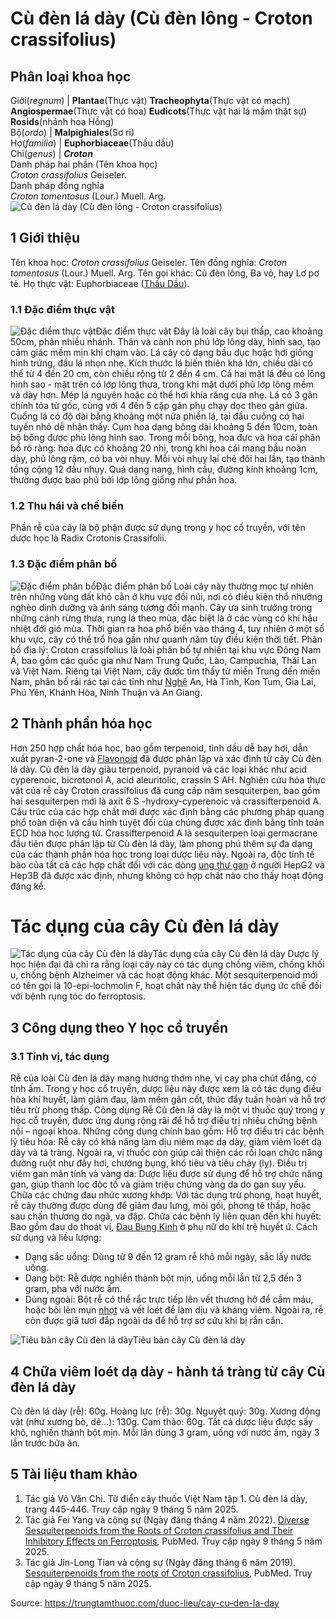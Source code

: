 # Cù đèn lá dày (Cù đèn lông - Croton crassifolius)

Phân loại khoa học  
---  
Giới(_regnum_) |  **Plantae**(Thực vật) **Tracheophyta**(Thực vật có mạch) **Angiospermae**(Thực vật có hoa) **Eudicots**(Thực vật hai lá mầm thật sự) **Rosids**(nhánh hoa Hồng)  
Bộ(_ordo_) | **Malpighiales**(Sơ ri)  
Họ(_familia_) | **Euphorbiaceae**(Thầu dầu)  
Chi(_genus_) | **_Croton_**  
Danh pháp hai phần (Tên khoa học)  
_Croton crassifolius_ Geiseler.  
Danh pháp đồng nghĩa  
_Croton tomentosus_ (Lour.) Muell. Arg.  
![Cù đèn lá dày \(Cù đèn lông - Croton crassifolius\)](https://trungtamthuoc.com/images/others/cu-den-la-day-7778.jpg)
##  1 Giới thiệu
Tên khoa học: _Croton crassifolius_ Geiseler.
Tên đồng nghĩa: _Croton tomentosus_ (Lour.) Muell. Arg.
Tên gọi khác: Cù đèn lông, Ba vỏ, hay Lơ pơ tẻ.
Họ thực vật: Euphorbiaceae ([Thầu Dầu](https://trungtamthuoc.com/duoc-lieu/thau-dau "Thầu Dầu")).
### 1.1 Đặc điểm thực vật
![Đặc điểm thực vật](https://trungtamthuoc.com/images/item/cu-den-la-day-0.jpg)Đặc điểm thực vật
Đây là loài cây bụi thấp, cao khoảng 50cm, phân nhiều nhánh. Thân và cành non phủ lớp lông dày, hình sao, tạo cảm giác mềm mịn khi chạm vào.
Lá cây có dạng bầu dục hoặc hơi giống hình trứng, đầu lá nhọn nhẹ. Kích thước lá biến thiên khá lớn, chiều dài có thể từ 4 đến 20 cm, còn chiều rộng từ 2 đến 4 cm. Cả hai mặt lá đều có lông hình sao - mặt trên có lớp lông thưa, trong khi mặt dưới phủ lớp lông mềm và dày hơn. Mép lá nguyên hoặc có thể hơi khía răng cưa nhẹ. Lá có 3 gân chính tỏa từ gốc, cùng với 4 đến 5 cặp gân phụ chạy dọc theo gân giữa. Cuống lá có độ dài bằng khoảng một nửa phiến lá, tại đầu cuống có hai tuyến nhỏ dễ nhận thấy.
Cụm hoa dạng bông dài khoảng 5 đến 10cm, toàn bộ bông được phủ lông hình sao. Trong mỗi bông, hoa đực và hoa cái phân bố rõ ràng: hoa đực có khoảng 20 nhị, trong khi hoa cái mang bầu noãn dày, phủ lông rậm, có ba vòi nhụy. Mỗi vòi nhụy lại chẻ đôi hai lần, tạo thành tổng cộng 12 đầu nhụy.
Quả dạng nang, hình cầu, đường kính khoảng 1cm, thường được bao phủ bởi lớp lông giống như phần hoa.
### 1.2 Thu hái và chế biến
Phần rễ của cây là bộ phận được sử dụng trong y học cổ truyền, với tên dược học là Radix Crotonis Crassifolii.
### 1.3 Đặc điểm phân bố
![Đặc điểm phân bố](https://trungtamthuoc.com/images/item/cu-den-la-day-1.jpg)Đặc điểm phân bố
Loài cây này thường mọc tự nhiên trên những vùng đất khô cằn ở khu vực đồi núi, nơi có điều kiện thổ nhưỡng nghèo dinh dưỡng và ánh sáng tương đối mạnh. Cây ưa sinh trưởng trong những cánh rừng thưa, rụng lá theo mùa, đặc biệt là ở các vùng có khí hậu nhiệt đới gió mùa. Thời gian ra hoa phổ biến vào tháng 4, tuy nhiên ở một số khu vực, cây có thể trổ hoa gần như quanh năm tùy điều kiện thời tiết.
Phân bố địa lý: Croton crassifolius là loài phân bố tự nhiên tại khu vực Đông Nam Á, bao gồm các quốc gia như Nam Trung Quốc, Lào, Campuchia, Thái Lan và Việt Nam. Riêng tại Việt Nam, cây được tìm thấy từ miền Trung đến miền Nam, phân bố rải rác tại các tỉnh như [Nghệ](https://trungtamthuoc.com/duoc-lieu/nghe-21 "Nghệ") An, Hà Tĩnh, Kon Tum, Gia Lai, Phú Yên, Khánh Hòa, Ninh Thuận và An Giang.
##  2 Thành phần hóa học
Hơn 250 hợp chất hóa học, bao gồm terpenoid, tinh dầu dễ bay hơi, dẫn xuất pyran-2-one và [Flavonoid](https://trungtamthuoc.com/hoat-chat/flavonoid "Flavonoid") đã được phân lập và xác định từ cây Cù đèn lá dày.
Cù đèn lá dày giàu terpenoid, pyranoid và các loại khác như acid cyperenoic, bicrotonol A, acid aleuritolic, crassin S AH.
Nghiên cứu hóa thực vật của rễ cây Croton crassifolius đã cung cấp năm sesquiterpen, bao gồm hai sesquiterpen mới là axit 6 S -hydroxy-cyperenoic và crassifterpenoid A. Cấu trúc của các hợp chất mới được xác định bằng các phương pháp quang phổ toàn diện và cấu hình tuyệt đối của chúng được xác định bằng tính toán ECD hóa học lượng tử. Crassifterpenoid A là sesquiterpen loại germacrane đầu tiên được phân lập từ Cù đèn lá dày, làm phong phú thêm sự đa dạng của các thành phần hóa học trong loại dược liệu này. Ngoài ra, độc tính tế bào của tất cả các hợp chất đối với các dòng [ung thư gan](https://trungtamthuoc.com/bai-viet/ung-thu-gan "ung thư gan") ở người HepG2 và Hep3B đã được xác định, nhưng không có hợp chất nào cho thấy hoạt động đáng kể.
# Tác dụng của cây Cù đèn lá dày
![Tác dụng của cây Cù đèn lá dày](https://trungtamthuoc.com/images/item/cu-den-la-day-2.jpg)Tác dụng của cây Cù đèn lá dày
Dược lý học hiện đại đã chỉ ra rằng loại cây này có tác dụng chống viêm, chống khối u, chống bệnh Alzheimer và các hoạt động khác.
Một sesquiterpenoid mới có tên gọi là 10-epi-lochmolin F, hoạt chất này thể hiện tác dụng ức chế đối với bệnh rụng tóc do ferroptosis.
##  3 Công dụng theo Y học cổ truyền
### 3.1 Tính vị, tác dụng
Rễ của loài Cù đèn lá dày mang hương thơm nhẹ, vị cay pha chút đắng, có tính ấm. Trong y học cổ truyền, dược liệu này được xem là có tác dụng điều hòa khí huyết, làm giảm đau, làm mềm gân cốt, thúc đẩy tuần hoàn và hỗ trợ tiêu trừ phong thấp.
Công dụng
Rễ Cù đèn lá dày là một vị thuốc quý trong y học cổ truyền, được ứng dụng rộng rãi để hỗ trợ điều trị nhiều chứng bệnh nội – ngoại khoa. Những công dụng chính bao gồm:
Hỗ trợ điều trị các bệnh lý tiêu hóa: Rễ cây có khả năng làm dịu niêm mạc dạ dày, giảm viêm loét dạ dày và tá tràng. Ngoài ra, vị thuốc còn giúp cải thiện các rối loạn chức năng đường ruột như đầy hơi, chướng bụng, khó tiêu và tiêu chảy (lỵ).
Điều trị viêm gan mãn tính và vàng da: Dược liệu được sử dụng để hỗ trợ chức năng gan, giúp thanh lọc độc tố và giảm triệu chứng vàng da do gan suy yếu.
Chữa các chứng đau nhức xương khớp: Với tác dụng trừ phong, hoạt huyết, rễ cây thường được dùng để giảm đau lưng, mỏi gối, phong tê thấp, hoặc sau chấn thương do ngã, va đập.
Chữa các bệnh lý liên quan đến khí huyết: Bao gồm đau do thoát vị, [Đau Bụng Kinh](https://trungtamthuoc.com/bai-viet/cach-dau-bung-kinh-va-phong-tranh-dau-bung-kinh "Đau Bụng Kinh") ở phụ nữ do khí trệ huyết ứ.
Cách sử dụng và liều lượng:
  * Dạng sắc uống: Dùng từ 9 đến 12 gram rễ khô mỗi ngày, sắc lấy nước uống.
  * Dạng bột: Rễ được nghiền thành bột mịn, uống mỗi lần từ 2,5 đến 3 gram, pha với nước ấm.
  * Dùng ngoài: Bột rễ có thể rắc trực tiếp lên vết thương hở để cầm máu, hoặc bôi lên mụn [nhọt](https://trungtamthuoc.com/bai-viet/nhot "nhọt") và vết loét để làm dịu và kháng viêm. Ngoài ra, rễ còn được giã tươi đắp ngoài da để hỗ trợ sơ cứu khi bị rắn cắn.

![Tiêu bản cây Cù đèn lá dày](https://trungtamthuoc.com/images/item/cu-den-la-day-3.jpg)Tiêu bản cây Cù đèn lá dày
##  4 Chữa viêm loét dạ dày - hành tá tràng từ cây Cù đèn lá dày
Cù đèn lá dày (rễ): 60g.
Hoàng lực (rễ): 30g.
Nguyệt quý: 30g.
Xương động vật (như xương bò, dê...): 130g.
Cam thảo: 60g.
Tất cả dược liệu được sấy khô, nghiền thành bột mịn. Mỗi lần dùng 3 gram, uống với nước ấm, ngày 3 lần trước bữa ăn.
##  5 Tài liệu tham khảo
  1. Tác giả Võ Văn Chi. Từ điển cây thuốc Việt Nam tập 1. Cù đèn lá dày, trang 445-446. Truy cập ngày 9 tháng 5 năm 2025.
  2. Tác giả Fei Yang và cộng sự (Ngày đăng tháng 4 năm 2022). [Diverse Sesquiterpenoids from the Roots of Croton crassifolius and Their Inhibitory Effects on Ferroptosis](https://pubmed.ncbi.nlm.nih.gov/35247295/), PubMed. Truy cập ngày 9 tháng 5 năm 2025.
  3. Tác giả Jin-Long Tian và cộng sự (Ngày đăng tháng 6 năm 2019). [Sesquiterpenoids from the roots of Croton crassifolius](https://pubmed.ncbi.nlm.nih.gov/29888617/), PubMed. Truy cập ngày 9 tháng 5 năm 2025.




Source: https://trungtamthuoc.com/duoc-lieu/cay-cu-den-la-day